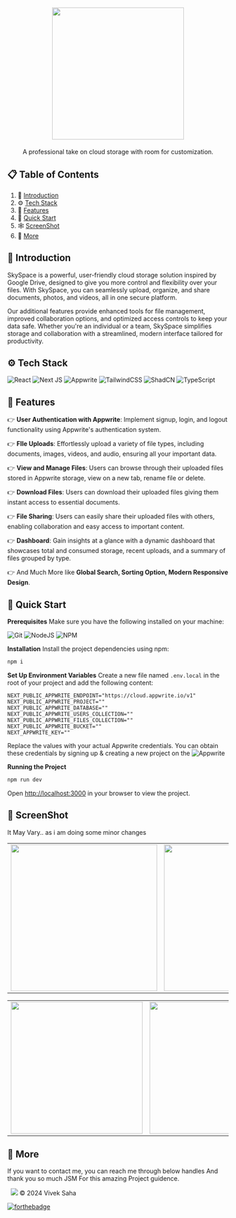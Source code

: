 <h1 align='center'>
  <img src = "https://github.com/user-attachments/assets/4836f528-4440-48e0-bf52-541cd21ccdd0" width="300">
</h1>
<p align='center'>
A professional take on cloud storage with room for customization.
</p>

## 📋 <a name="table">Table of Contents</a>


1. 🤖 [Introduction](#introduction)
2. ⚙️ [Tech Stack](#tech-stack)
3. 🔋 [Features](#features)
4. 🤸 [Quick Start](#quick-start)
5. 🕸️ [ScreenShot](#ss)
6. 🚀 [More](#more)

## <a name="introduction">🤖 Introduction</a>

SkySpace is a powerful, user-friendly cloud storage solution inspired by Google Drive, designed to give you more control and flexibility over your files. With SkySpace, you can seamlessly upload, organize, and share documents, photos, and videos, all in one secure platform.

Our additional features provide enhanced tools for file management, improved collaboration options, and optimized access controls to keep your data safe. Whether you're an individual or a team, SkySpace simplifies storage and collaboration with a streamlined, modern interface tailored for productivity.

## <a name="tech-stack">⚙️ Tech Stack</a>

![React](https://img.shields.io/badge/react-%2320232a.svg?style=for-the-badge&logo=react&logoColor=%2361DAFB)
![Next JS](https://img.shields.io/badge/Next-black?style=for-the-badge&logo=next.js&logoColor=white)
![Appwrite](https://img.shields.io/badge/Appwrite-%23FD366E.svg?style=for-the-badge&logo=appwrite&logoColor=white)
![TailwindCSS](https://img.shields.io/badge/tailwindcss-%2338B2AC.svg?style=for-the-badge&logo=tailwind-css&logoColor=white)
![ShadCN](https://img.shields.io/badge/shadcn%2Fui-000000?style=for-the-badge&logo=shadcnui&logoColor=white)
![TypeScript](https://img.shields.io/badge/typescript-%23007ACC.svg?style=for-the-badge&logo=typescript&logoColor=white)

## <a name="features">🔋 Features</a>

👉 **User Authentication with Appwrite**: Implement signup, login, and logout functionality using Appwrite's authentication system.

👉 **FIle Uploads**: Effortlessly upload a variety of file types, including documents, images, videos, and audio, ensuring all your important data.

👉 **View and Manage Files**: Users can browse through their uploaded files stored in Appwrite storage, view on a new tab, rename file or delete.

👉 **Download Files**: Users can download their uploaded files giving them instant access to essential documents.

👉 **File Sharing**: Users can easily share their uploaded files with others, enabling collaboration and easy access to important content.

👉 **Dashboard**: Gain insights at a glance with a dynamic dashboard that showcases total and consumed storage, recent uploads, and a summary of files grouped by type.

👉 And Much More like **Global Search, Sorting Option, Modern Responsive Design**.

## <a name="quick-start">🤸 Quick Start</a>

**Prerequisites**
Make sure you have the following installed on your machine:

![Git](https://img.shields.io/badge/git-%23F05033.svg?style=for-the-badge&logo=git&logoColor=white)
![NodeJS](https://img.shields.io/badge/node.js-6DA55F?style=for-the-badge&logo=node.js&logoColor=white)
![NPM](https://img.shields.io/badge/NPM-%23CB3837.svg?style=for-the-badge&logo=npm&logoColor=white)

**Installation**
Install the project dependencies using npm:

```bash
npm i
```

**Set Up Environment Variables**
Create a new file named `.env.local` in the root of your project and add the following content:

```env
NEXT_PUBLIC_APPWRITE_ENDPOINT="https://cloud.appwrite.io/v1"
NEXT_PUBLIC_APPWRITE_PROJECT=""
NEXT_PUBLIC_APPWRITE_DATABASE=""
NEXT_PUBLIC_APPWRITE_USERS_COLLECTION=""
NEXT_PUBLIC_APPWRITE_FILES_COLLECTION=""
NEXT_PUBLIC_APPWRITE_BUCKET=""
NEXT_APPWRITE_KEY=""
```

Replace the values with your actual Appwrite credentials. You can obtain these credentials by signing up &
creating a new project on the ![Appwrite](https://img.shields.io/badge/Appwrite-%23FD366E.svg?style=for-the-badge&logo=appwrite&logoColor=white)

**Running the Project**

```bash
npm run dev
```

Open [http://localhost:3000](http://localhost:3000) in your browser to view the project.

## <a name="ss">🤩 ScreenShot</a>
It May Vary.. as i am doing some minor changes

<table>
 <tr>
  <td><img src = "https://github.com/user-attachments/assets/f9335fd5-f3bf-4543-ad3a-94e0da25e973" width="333"></td>
  <td><img src = "https://github.com/user-attachments/assets/5a4826c1-af59-4c4d-8096-3cf024e1a296" width="333"></td>
  <td><img src = "https://github.com/user-attachments/assets/e51988a8-e849-4998-ae2a-4c8d1cce40c6" width="333"></td>
 </tr>
</table>
<div align="center">
<table>
<tr>
<td><img src = "https://github.com/user-attachments/assets/b1d610c1-03f0-4d60-b222-5fce32d7aaac" width="300"></td>
<td><img src = "https://github.com/user-attachments/assets/b14316b6-3638-471b-9147-5fec1a4f1399" width="300"></td>
<td><img src = "https://github.com/user-attachments/assets/3402c0d0-597b-4d92-8209-6fe4c196d6a9" width="300"></td>
</table>
</tr>
</div>

## <a name="more">🫡 More</a>

If you want to contact me, you can reach me through below handles And thank you so much JSM For this amazing Project guidence.

&nbsp;&nbsp;<a href="https://www.linkedin.com/in/viveksaha05/"><img src="https://img.shields.io/badge/LinkedIn-0077B5?style=for-the-badge&logo=linkedin&logoColor=white"></img></a>
© 2024 Vivek Saha

[![forthebadge](https://forthebadge.com/images/badges/built-with-love.svg)](https://forthebadge.com)
